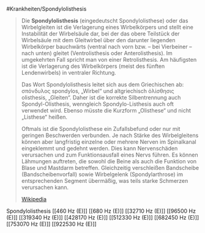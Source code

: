 #Krankheiten/Spondylolisthesis

> Die **Spondylolisthesis** (eingedeutscht Spondylolisthese) oder das Wirbelgleiten ist die Verlagerung eines Wirbelkörpers und stellt eine Instabilität der Wirbelsäule dar, bei der das obere Teilstück der Wirbelsäule mit dem Gleitwirbel über den darunter liegenden Wirbelkörper bauchwärts (ventral nach vorn bzw. – bei Vierbeiner – nach unten) gleitet (Ventrolisthesis oder Anterolisthesis). Im umgekehrten Fall spricht man von einer Retrolisthesis. Am häufigsten ist die Verlagerung des Wirbelkörpers (meist des fünften Lendenwirbels) in ventraler Richtung. 
>
> Das Wort Spondylolisthesis leitet sich aus dem Griechischen ab: σπόνδυλος spondylos, „Wirbel“ und altgriechisch ὀλίσθησις olisthesis, „Gleiten“. Daher ist die korrekte Silbentrennung auch Spondyl-Olisthesis, wenngleich Spondylo-Listhesis auch oft verwendet wird. Ebenso müsste die Kurzform „Olisthese“ und nicht „Listhese“ heißen.
>
> Oftmals ist die Spondylolisthese ein Zufallsbefund oder nur mit geringen Beschwerden verbunden. Je nach Stärke des Wirbelgleitens können aber langfristig einzelne oder mehrere Nerven im Spinalkanal eingeklemmt und gedehnt werden. Dies kann Nervenschäden verursachen und zum Funktionsausfall eines Nervs führen. Es können Lähmungen auftreten, die sowohl die Beine als auch die Funktion von Blase und Mastdarm betreffen. Gleichzeitig verschleißen Bandscheibe (Bandscheibenvorfall) sowie Wirbelgelenk (Spondylarthrose) im entsprechenden Segment übermäßig, was teils starke Schmerzen verursachen kann.
>
> [Wikipedia](https://de.wikipedia.org/wiki/Spondylolisthesis)

Spondylolisthesis
[[460 Hz (E)]]
[[680 Hz (E)]]
[[32710 Hz (E)]]
[[96500 Hz (E)]]
[[319340 Hz (E)]]
[[428170 Hz (E)]]
[[512330 Hz (E)]]
[[682450 Hz (E)]]
[[753070 Hz (E)]]
[[922530 Hz (E)]]
